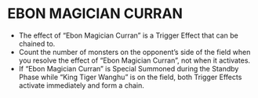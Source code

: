 
# EBON MAGICIAN CURRAN

*   The effect of “Ebon Magician Curran” is a Trigger Effect that can be chained to.
*   Count the number of monsters on the opponent’s side of the field when you resolve the effect of “Ebon Magician Curran”, not when it activates.
*   If “Ebon Magician Curran” is Special Summoned during the Standby Phase while “King Tiger Wanghu” is on the field, both Trigger Effects activate immediately and form a chain.

  